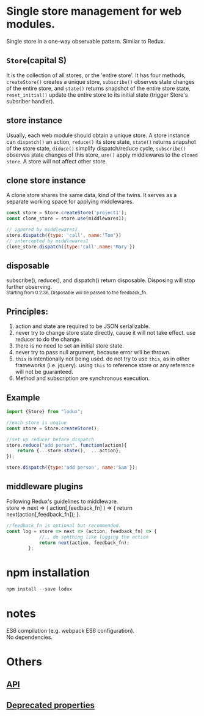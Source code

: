 # Single store management for web modules.
Single store in a one-way observable pattern. Similar to Redux.

## `Store`(capital S)  
It is the collection of all stores, or the 'entire store'. It has four methods, `createStore()` creates a unique store, `subscribe()` observes state changes of the entire store, and `state()` returns snapshot of the entire store state, `reset_initial()` update the entire store to its initial state (trigger Store's subsriber handler).

## store instance
Usually, each web module should obtain a unique store. A store instance can `dispatch()` an action, `reduce()` its store state, `state()` returns snapshot of the store state, `diduce()` simplify dispatch/reduce cycle, `subscribe()` observes state changes of this store, `use()` apply middlewares to the `cloned store`.  A store will not affect other store.

## clone store instance
A clone store shares the same data, kind of the twins. It serves as a separate working space for applying middlewares.

```javascript
const store = Store.createStore('project1');
const clone_store = store.use(middlewares1);

// ignored by middlewares1
store.dispatch({type: 'call', name:'Tom'})
// intercepted by middlewares1
clone_store.dispatch({type:'call',name:'Mary'})
```

## disposable  
subscribe(), reduce(), and dispatch() return disposable. Disposing will stop further observing.  
<small>Starting from 0.2.36, Disposable will be passed to the feedback_fn.</small>

## Principles:
1. action and state are required to be JSON serializable.
2. never try to change store state directly, cause it will not take effect. use reducer to do the change.
3. there is no need to set an initial store state.
4. never try to pass null argument, because error will be thrown.
5. `this` is intentionally not being used. do not try to use `this`, as in other frameworks (i.e. jquery). using `this` to reference store or any reference will not be guaranteed.
6. Method and subscription are synchronous execution.

## Example
```javascript
import {Store} from "lodux";

//each store is unqiue
const store = Store.createStore();

//set up reducer before dispatch
store.reduce("add person", functiom(action){
    return {...store.state(),  ...action};
});

store.dispatch({type:'add person', name:'Sam'});
```

## middleware plugins
Following Redux's guidelines to middleware.  
store => next => ( action[,feedback_fn] ) => { return next(action[,feedback_fn]); }.  
```javascript
//feedback_fn is optional but recommended.
const log = store => next => (action, feedback_fn) => {
            //.. do somthing like logging the action
            return next(action, feedback_fn);
        };
```

# npm installation
```javascript
npm install --save lodux
```

# notes
ES6 compilation (e.g. webpack ES6 configuration).  
No dependencies.  


# Others

## [API](Readme.API.md)

## [Deprecated properties](Readme.deprecated.md)
